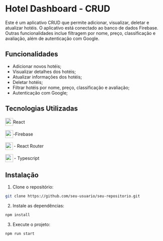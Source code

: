 # Hotel Dashboard - CRUD

Este é um aplicativo CRUD que permite adicionar, visualizar, deletar e atualizar hotéis. O aplicativo está conectado ao banco de dados Firebase. Outras funcionalidades inclue filtragem por nome, preço, classificação e avaliação, além de autenticação com Google.

## Funcionalidades

- Adicionar novos hotéis;
- Visualizar detalhes dos hotéis;
- Atualizar informações dos hotéis;
- Deletar hotéis;
- Filtrar hotéis por nome, preço, classificação e avaliação;
- Autenticação com Google;

## Tecnologias Utilizadas

<p style="display: flex; align-items: center;">
  <img src="https://skillicons.dev/icons?i=react" width="25px" height="25px"/>
  <span>React</span>
</p>
<p style="display: flex; align-items: center;">
  <img src="https://skillicons.dev/icons?i=firebase" width="25px" height="25px"/> - <span>Firebase</span>
</p>
<p style="display: flex; align-items: center;">
  <img src="https://cdn.jsdelivr.net/gh/devicons/devicon@latest/icons/reactrouter/reactrouter-original.svg" width="24px" heigth="25px" style="margin-right: 3px;"/> - React Router
</p>
<p style="display: flex; align-items: center;">
  <img src="https://cdn.jsdelivr.net/gh/devicons/devicon@latest/icons/typescript/typescript-original.svg" width="25px" height="25px" style="margin-right: 3px;"/> - Typescript
</p>

## Instalação

1. Clone o repositório:

```bash
git clone https://github.com/seu-usuario/seu-repositorio.git
```

2. Instale as dependências:

```bash
npm install
```

3. Execute o projeto:

```bash
npm run start
```
